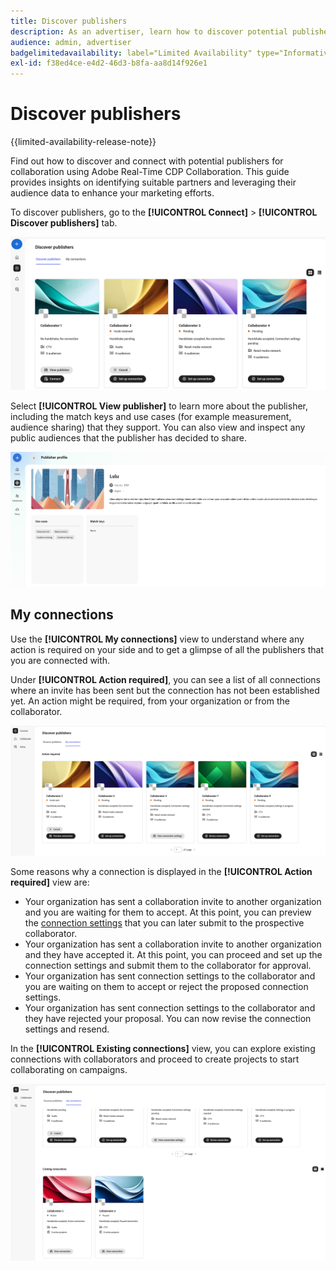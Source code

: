 ```yaml
---
title: Discover publishers
description: As an advertiser, learn how to discover potential publishers to collaborate with using Adobe Real-Time CDP Collaboration
audience: admin, advertiser
badgelimitedavailability: label="Limited Availability" type="Informative" url="https://helpx.adobe.com/legal/product-descriptions/real-time-customer-data-platform-b2b-edition-prime-and-ultimate-packages.html newtab=true"
exl-id: f38ed4ce-e4d2-46d3-b8fa-aa8d14f926e1
---
```

# Discover publishers

{{limited-availability-release-note}}

Find out how to discover and connect with potential publishers for collaboration using Adobe Real-Time CDP Collaboration. This guide provides insights on identifying suitable partners and leveraging their audience data to enhance your marketing efforts.

To discover publishers, go to the **[!UICONTROL Connect]** > **[!UICONTROL Discover publishers]** tab.

![Discover publishers page](/help/assets/connect/discover-publishers/discover-publishers-overview.png)

Select **[!UICONTROL View publisher]** to learn more about the publisher, including the match keys and use cases (for example measurement, audience sharing) that they support. You can also view and inspect any public audiences that the publisher has decided to share.

![View publisher profile](/help/assets/connect/discover-publishers/view-publisher-profile.png)

## My connections

Use the **[!UICONTROL My connections]** view to understand where any action is required on your side and to get a glimpse of all the publishers that you are connected with. 

Under **[!UICONTROL Action required]**, you can see a list of all connections where an invite has been sent but the connection has not been established yet. An action might be required, from your organization or from the collaborator. 

![Action required view in the My connections screen](/help/assets/connect/discover-publishers/action-required-view.png)

Some reasons why a connection is displayed in the **[!UICONTROL Action required]** view are:

* Your organization has sent a collaboration invite to another organization and you are waiting for them to accept. At this point, you can preview the [connection settings](/help/guide/glossary.md#connection-settings) that you can later submit to the prospective collaborator.
* Your organization has sent a collaboration invite to another organization and they have accepted it. At this point, you can proceed and set up the connection settings and submit them to the collaborator for approval.
* Your organization has sent connection settings to the collaborator and you are waiting on them to accept or reject the proposed connection settings.
* Your organization has sent connection settings to the collaborator and they have rejected your proposal. You can now revise the connection settings and resend. 

In the **[!UICONTROL Existing connections]** view, you can explore existing connections with collaborators and proceed to create projects to start collaborating on campaigns.  

![Existing connections view in the My connections screen](/help/assets/connect/discover-publishers/existing-connections-view.png)
